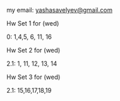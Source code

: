 my email: yashasavelyev@gmail.com

Hw Set 1 for (wed)

0: 1,4,5, 6, 11, 16

Hw Set 2 for (wed)

2.1: 1, 11, 12, 13, 14

Hw Set 3 for (wed)

2.1: 15,16,17,18,19



<!-- Hw set 2 for (thurs) -->
<!--  -->
<!-- Read ch 2 up to section on exact sequences and excision. -->
<!--  -->
<!-- 2.1: 1,4,5,7,11,12 -->
<!--  -->
<!-- Set 3 -->
<!--  -->
<!-- Read the section on exact sequences and excision. -->
<!--  -->
<!-- 15,16,17,18,19 -->
<!--  -->
<!-- set 4 -->
<!--  -->
<!-- read 2.2 up to cellular homology -->
<!--  -->
<!-- 2.2 1, 2, 3, 4, 5, 6 -->
<!--  -->
<!-- set 5 -->
<!--  -->
<!-- finish reading 2.2 -->
<!--  -->
<!-- 9, 10, 27, 28, 29, 31 -->
<!--  -->
<!-- set 6  -->
<!--  -->
<!-- read additional topics A,B,C: -->
<!--  -->
<!-- 1,2,3,7 from (A,B) -->
<!--  -->
<!-- 1,2 from C -->
<!--  -->
<!--  -->
